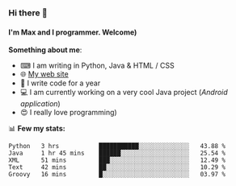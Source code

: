 ### Hi there 👋
#### I'm Max and I programmer. Welcome)

**Something about me**:
- ⌨ I am writing in Python, Java & HTML / CSS
- 🌐 [My web site](https://merive.herokuapp.com/)
- 🎈 I write code for a year
- 💻 I am currently working on a very cool Java project (*Android application*)
- 😍 I really love programming)

📊 **Few my stats:**
<!--START_SECTION:waka-->
```text
Python   3 hrs           ███████████░░░░░░░░░░░░░░   43.88 % 
Java     1 hr 45 mins    ██████░░░░░░░░░░░░░░░░░░░   25.54 % 
XML      51 mins         ███░░░░░░░░░░░░░░░░░░░░░░   12.49 % 
Text     42 mins         ██░░░░░░░░░░░░░░░░░░░░░░░   10.29 % 
Groovy   16 mins         █░░░░░░░░░░░░░░░░░░░░░░░░   03.97 %
```
<!--END_SECTION:waka-->
